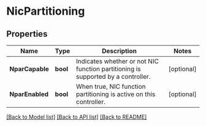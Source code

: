 # NicPartitioning

## Properties
Name | Type | Description | Notes
------------ | ------------- | ------------- | -------------
**NparCapable** | **bool** | Indicates whether or not NIC function partitioning is supported by a controller. | [optional] 
**NparEnabled** | **bool** | When true, NIC function partitioning is active on this controller. | [optional] 

[[Back to Model list]](../README.md#documentation-for-models) [[Back to API list]](../README.md#documentation-for-api-endpoints) [[Back to README]](../README.md)


